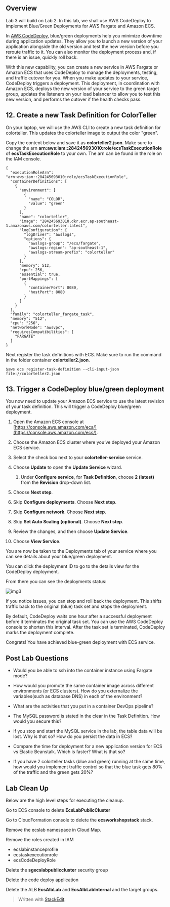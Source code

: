 ## Overview

Lab 3 will build on Lab 2. In this lab, we shall use AWS CodeDeploy to implement Blue/Green Deployments for AWS Fargate and Amazon ECS.

In [AWS CodeDeploy](https://aws.amazon.com/codedeploy/), blue/green deployments help you minimize downtime during application updates. They allow you to launch a new version of your application alongside the old version and test the new version before you reroute traffic to it. You can also monitor the deployment process and, if there is an issue, quickly roll back.

With this new capability, you can create a new service in AWS Fargate or Amazon ECS that uses CodeDeploy to manage the deployments, testing, and traffic cutover for you. When you make updates to your service, CodeDeploy triggers a deployment. This deployment, in coordination with Amazon ECS, deploys the new version of your service to the green target group, updates the listeners on your load balancer to allow you to test this new version, and performs the cutover if the health checks pass.

## 12. Create a new Task Definition for ColorTeller

On your laptop, we will use the AWS CLI to create a new task definition for colorteller. This updates the colorteller image to output the color "green".

Copy the content below and save it as **colorteller2.json**. Make sure to change the arn **arn:aws:iam::284245693010:role/ecsTaskExecutionRole** of **ecsTaskExecutionRole** to your own. The arn can be found in the role on the IAM console.

```
{
  "executionRoleArn": "arn:aws:iam::284245693010:role/ecsTaskExecutionRole",
  "containerDefinitions": [
    {
      "environment": [
        {
          "name": "COLOR",
          "value": "green"
        }
      ],
      "name": "colorteller",
      "image": "284245693010.dkr.ecr.ap-southeast-1.amazonaws.com/colorteller:latest",
      "logConfiguration": {
        "logDriver": "awslogs",
        "options": {
          "awslogs-group": "/ecs/fargate",
          "awslogs-region": "ap-southeast-1",
          "awslogs-stream-prefix": "colorteller"
        }
      },
      "memory": 512,
      "cpu": 256,
      "essential": true,
      "portMappings": [
        {
          "containerPort": 8080,
          "hostPort": 8080
        }
      ]
    }
  ],
  "family": "colorteller_fargate_task",
  "memory": "512",
  "cpu": "256",
  "networkMode": "awsvpc",
  "requiresCompatibilities": [
    "FARGATE"
  ]
}

```

Next register the task definitions with ECS. Make sure to run the command in the folder container **colorteller2.json**.

  

    $aws ecs register-task-definition --cli-input-json file://colorteller2.json



## 13. Trigger a CodeDeploy blue/green deployment


You now need to update your Amazon ECS service to use the latest revision of your task definition. This will trigger a CodeDeploy blue/green deployment.

1.  Open the Amazon ECS console at [https://console.aws.amazon.com/ecs/](https://console.aws.amazon.com/ecs/).
    
2.  Choose the Amazon ECS cluster where you’ve deployed your Amazon ECS service.
    
3.  Select the check box next to your **colorteller-service** service.
    
4.  Choose **Update** to open the **Update Service** wizard.
    
    1.  Under **Configure service**, for **Task Definition**, choose **2 (latest)** from the **Revision** drop-down list.
        
5.  Choose **Next step**.
6.  Skip **Configure deployments**. Choose **Next step**.
    
7.  Skip **Configure network**. Choose **Next step**.
    
8.  Skip **Set Auto Scaling (optional)**. Choose **Next step**.
    
9.  Review the changes, and then choose **Update Service**.
    
10.  Choose **View Service**.

You are now be taken to the Deployments tab of your service where you can see details about your blue/green deployment.

You can click the deployment ID to go to the details view for the CodeDeploy deployment.

From there you can see the deployments status:

![img3]

[img3]: https://github.com/tohwsw/awsecslab/blob/master/Lab23-BlueGreen-Deployment-with-CodeDeploy/img/3-deployment2.png

If you notice issues, you can stop and roll back the deployment. This shifts traffic back to the original (blue) task set and stops the deployment.

By default, CodeDeploy waits one hour after a successful deployment before it terminates the original task set. You can use the AWS CodeDeploy console to shorten this interval. After the task set is terminated, CodeDeploy marks the deployment complete.

Congrats! You have achieved blue-green deployment with ECS service.

## Post Lab Questions

- Would you be able to ssh into the container instance using Fargate mode?

- How would you promote the same container image across different environments (or ECS clusters). How do you externalize the variables(such as database DNS) in each of the environment?

- What are the activities that you put in a container DevOps pipeline?

- The MySQL password is stated in the clear in the Task Definition. How would you secure this?

- If you stop and start the MySQL service in the lab, the table data will be lost. Why is that so? How do you persist the data in ECS?

- Compare the time for deployment for a new application version for ECS vs Elastic Beanstalk. Which is faster? What is that so?

- If you have 2 colorteller tasks (blue and green) running at the same time, how would you implement traffic control so that the blue task gets 80% of the traffic and the green gets 20%?

## Lab Clean Up

Below are the high level steps for executing the cleanup.

Go to ECS console to delete **EcsLabPublicCluster**

Go to CloudFormation console to delete the **ecsworkshopstack** stack.

Remove the ecslab namespace in Cloud Map.

Remove the roles created in IAM
- ecslabinstanceprofile
- ecstaskexecutionrole
- ecsCodeDeployRole

Delete the **sgecslabpubliccluster** security group

Delete the code deploy application

Delete the ALB **EcsAlbLab** and **EcsAlbLabInternal** and the target groups.


> Written with [StackEdit](https://stackedit.io/).

<!--stackedit_data:
eyJoaXN0b3J5IjpbLTUwNDE0NTY1MSwxNjYwODQ4NzEwLDE4MT
MwMTMyNCwxNzAxNzA0MzY1LDczMDk5ODExNl19
-->